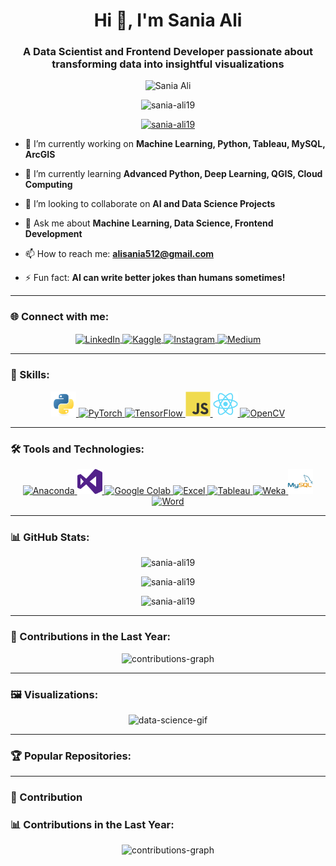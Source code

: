<h1 align="center">Hi 👋, I'm Sania Ali</h1>
<h3 align="center">A Data Scientist and Frontend Developer passionate about transforming data into insightful visualizations</h3>

<p align="center">
  <img src="https://avatars.githubusercontent.com/u/179963682?v=4" alt="Sania Ali" width="200" />
</p>

<p align="center">
  <img src="https://komarev.com/ghpvc/?username=sania-ali19&label=Profile%20views&color=0e75b6&style=flat" alt="sania-ali19" />
</p>

<p align="center">
  <a href="https://github.com/ryo-ma/github-profile-trophy">
    <img src="https://github-profile-trophy.vercel.app/?username=sania-ali19&row=1&column=7&theme=white" alt="sania-ali19" />
  </a>
</p>

- 🔭 I’m currently working on **Machine Learning, Python, Tableau, MySQL, ArcGIS**

- 🌱 I’m currently learning **Advanced Python, Deep Learning, QGIS, Cloud Computing**

- 👯 I’m looking to collaborate on **AI and Data Science Projects**

- 💬 Ask me about **Machine Learning, Data Science, Frontend Development**

- 📫 How to reach me: **alisania512@gmail.com**

- ⚡ Fun fact: **AI can write better jokes than humans sometimes!**

---

### 🌐 Connect with me:
<p align="center">
  <a href="https://linkedin.com/in/sania-ali-74b2712a6" target="blank">
    <img align="center" src="https://raw.githubusercontent.com/rahuldkjain/github-profile-readme-generator/master/src/images/icons/Social/linked-in-alt.svg" alt="LinkedIn" height="30" width="40" />
  </a>
  <a href="https://kaggle.com/sania_ali19" target="blank">
    <img align="center" src="https://raw.githubusercontent.com/rahuldkjain/github-profile-readme-generator/master/src/images/icons/Social/kaggle.svg" alt="Kaggle" height="30" width="40" />
  </a>
  <a href="https://instagram.com/seenualy" target="blank">
    <img align="center" src="https://raw.githubusercontent.com/rahuldkjain/github-profile-readme-generator/master/src/images/icons/Social/instagram.svg" alt="Instagram" height="30" width="40" />
  </a>
  <a href="https://medium.com/@ali" target="blank">
    <img align="center" src="https://raw.githubusercontent.com/rahuldkjain/github-profile-readme-generator/master/src/images/icons/Social/medium.svg" alt="Medium" height="30" width="40" />
  </a>
</p>

---

### 🚀 Skills:
<p align="center">
  <a href="https://www.python.org" target="_blank" rel="noreferrer">
    <img src="https://raw.githubusercontent.com/devicons/devicon/master/icons/python/python-original.svg" alt="Python" width="40" height="40" />
  </a>
  <a href="https://pytorch.org/" target="_blank" rel="noreferrer">
    <img src="https://www.vectorlogo.zone/logos/pytorch/pytorch-icon.svg" alt="PyTorch" width="40" height="40" />
  </a>
  <a href="https://www.tensorflow.org" target="_blank" rel="noreferrer">
    <img src="https://www.vectorlogo.zone/logos/tensorflow/tensorflow-icon.svg" alt="TensorFlow" width="40" height="40" />
  </a>
  <a href="https://developer.mozilla.org/en-US/docs/Web/JavaScript" target="_blank" rel="noreferrer">
    <img src="https://raw.githubusercontent.com/devicons/devicon/master/icons/javascript/javascript-original.svg" alt="JavaScript" width="40" height="40" />
  </a>
  <a href="https://reactjs.org/" target="_blank" rel="noreferrer">
    <img src="https://raw.githubusercontent.com/devicons/devicon/master/icons/react/react-original.svg" alt="React.js" width="40" height="40" />
  </a>
  <a href="https://opencv.org/" target="_blank" rel="noreferrer">
    <img src="https://www.vectorlogo.zone/logos/opencv/opencv-icon.svg" alt="OpenCV" width="40" height="40" />
  </a>
</p>

---

### 🛠️ Tools and Technologies:
<p align="center">
  <a href="https://www.anaconda.com/" target="_blank" rel="noreferrer">
    <img src="https://www.vectorlogo.zone/logos/anaconda/anaconda-icon.svg" alt="Anaconda" width="40" height="40" />
  </a>
  <a href="https://visualstudio.microsoft.com/" target="_blank" rel="noreferrer">
    <img src="https://raw.githubusercontent.com/devicons/devicon/master/icons/visualstudio/visualstudio-plain.svg" alt="Visual Studio" width="40" height="40" />
  </a>
  <a href="https://colab.research.google.com/" target="_blank" rel="noreferrer">
    <img src="https://www.vectorlogo.zone/logos/google_colab/google_colab-icon.svg" alt="Google Colab" width="40" height="40" />
  </a>
  <a href="https://www.microsoft.com/en-us/microsoft-365/excel" target="_blank" rel="noreferrer">
    <img src="https://www.vectorlogo.zone/logos/microsoft_excel/microsoft_excel-icon.svg" alt="Excel" width="40" height="40" />
  </a>
  <a href="https://www.tableau.com/" target="_blank" rel="noreferrer">
    <img src="https://www.vectorlogo.zone/logos/tableau/tableau-icon.svg" alt="Tableau" width="40" height="40" />
  </a>
  <a href="https://www.cs.waikato.ac.nz/ml/weka/" target="_blank" rel="noreferrer">
    <img src="https://upload.wikimedia.org/wikipedia/commons/7/7b/Weka_icon.svg" alt="Weka" width="40" height="40" />
  </a>
  <a href="https://www.mysql.com/" target="_blank" rel="noreferrer">
    <img src="https://raw.githubusercontent.com/devicons/devicon/master/icons/mysql/mysql-original-wordmark.svg" alt="MySQL" width="40" height="40" />
  </a>
  <a href="https://www.microsoft.com/en-us/microsoft-365/word" target="_blank" rel="noreferrer">
    <img src="https://www.vectorlogo.zone/logos/microsoft_word/microsoft_word-icon.svg" alt="Word" width="40" height="40" />
  </a>
</p>

---

### 📊 GitHub Stats:
<p align="center">
  <img src="https://github-readme-stats.vercel.app/api?username=sania-ali19&show_icons=true&theme=white" alt="sania-ali19" />
</p>

<p align="center">
  <img src="https://github-readme-streak-stats.herokuapp.com/?user=sania-ali19&theme=white" alt="sania-ali19" />
</p>

<p align="center">
  <img src="https://github-readme-stats.vercel.app/api/top-langs?username=sania-ali19&show_icons=true&locale=en&layout=compact&theme=white" alt="sania-ali19" />
</p>

---

### 📅 Contributions in the Last Year:
<p align="center">
  <img src="https://github-readme-activity-graph.cyclic.app/graph?username=sania-ali19&theme=dracula" alt="contributions-graph" />
</p>

---

### 🖼️ Visualizations:
<p align="center">
  <img src="https://media.giphy.com/media/L1R1tvI9svkIWwpVYr/giphy.gif" alt="data-science-gif" width="600" height="300">
</p>

---

### 🏆 Popular Repositories:
<!-- This will appear automatically based on pinned repos in your profile -->

---

### 🌟 Contribution
### 📊 Contributions in the Last Year:
<p align="center">
  <img src="https://github-readme-activity-graph.cyclic.app/graph?sania-ali19&theme=react-dark" alt="contributions-graph" />
</p>
